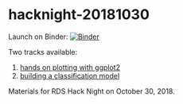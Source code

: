 # hacknight-20181030

Launch on Binder: [![Binder](https://mybinder.org/badge.svg)](https://mybinder.org/v2/gh/ricedatasci/hacknight-20181030/master?urlpath=lab)

Two tracks available:  
1. [hands on plotting with ggplot2](./plotting)
1. [building a classification model](./classification)

Materials for RDS Hack Night on October 30, 2018.
